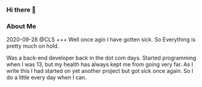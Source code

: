 ### Hi there 👋

### About Me
2020-09-28 @CLS +++ Well once agin I have gotten sick. So Everything is pretty much on hold.

Was a back-end developer back in the dot com days. Started programming when I was 13, but my health has always kept me from going very far. As I write this I had started on yet another project but got sick once again. So I do a little every day when I can.
<!--
**dewcansam/dewcansam** is a ✨ _special_ ✨ repository because its `README.md` (this file) appears on your GitHub profile.

Here are some ideas to get you started:

- 🔭 I’m currently working on ...
- 🌱 I’m currently learning ...
- 👯 I’m looking to collaborate on ...
- 🤔 I’m looking for help with ...
- 💬 Ask me about ...
- 📫 How to reach me: ...
- 😄 Pronouns: ...
- ⚡ Fun fact: ...
-->
